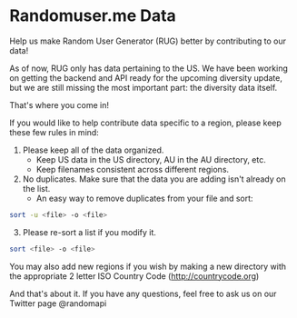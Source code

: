 Randomuser.me Data
==================
Help us make Random User Generator (RUG) better by contributing to our data!

As of now, RUG only has data pertaining to the US.
We have been working on getting the backend and API ready for the upcoming diversity update, but we are still missing the most important part: the diversity data itself.

That's where you come in!

If you would like to help contribute data specific to a region, please keep these few rules in mind:

1. Please keep all of the data organized.
    - Keep US data in the US directory, AU in the AU directory, etc.
    - Keep filenames consistent across different regions.
2. No duplicates. Make sure that the data you are adding isn't already on the list.
    - An easy way to remove duplicates from your file and sort: 
```sh
sort -u <file> -o <file>
```
3. Please re-sort a list if you modify it.
```sh
sort <file> -o <file>
```

You may also add new regions if you wish by making a new directory with the appropriate 2 letter ISO Country Code (http://countrycode.org)

And that's about it. If you have any questions, feel free to ask us on our Twitter page @randomapi
